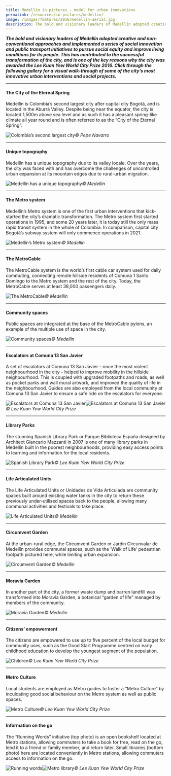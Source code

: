 ```yaml
---
title: Medellín in pictures - model for urban innovations
permalink: /resources/in-pictures/medellin/
image: /images/features/2016/medellin-aerial.jpg
description: The bold and visionary leaders of Medellín adopted creative and non-conventional approaches and implemented a series of social innovation and public transport initiatives to pursue social equity and improve living conditions for its people. This has contributed to the successful transformation of the city, and is one of the key reasons why the city was awarded the Lee Kuan Yew World City Prize 2016. Click through the following gallery for a visual walk-through of some of the city’s most innovative urban interventions and social projects.
---
```


***The bold and visionary leaders of Medellín adopted creative and non-conventional approaches and implemented a series of social innovation and public transport initiatives to pursue social equity and improve living conditions for its people. This has contributed to the successful transformation of the city, and is one of the key reasons why the city was awarded the Lee Kuan Yew World City Prize 2016. Click through the following gallery for a visual walk-through of some of the city’s most innovative urban interventions and social projects.***

---

#### **The City of the Eternal Spring**

Medellín is Colombia’s second largest city after capital city Bogotá, and is located in the Aburrá Valley. Despite being near the equator, the city is located 1,500m above sea level and as such it has a pleasant spring-like climate all year round and is often referred to as the “City of the Eternal Spring”.

![Colombia’s second largest city](/images/features/2016/medellin-aerial.jpg/)*© Pepe Navarro*

---

#### **Unique topography**

Medellín has a unique topography due to its valley locale. Over the years, the city was faced with and has overcome the challenges of uncontrolled urban expansion at its mountain edges due to rural-urban migration.

![Medellín has a unique topography](/images/features/2016/medellin-aerial2.jpg/)*© Medellín*

---

#### **The Metro system**

Medellín’s Metro system is one of the first urban interventions that kick-started the city’s dramatic transformation. The Metro system first started operations in 1995, and some 20 years later, it is today still the only mass rapid transit system in the whole of Colombia. In comparison, capital city Bogotá’s subway system will only commence operations in 2021. 

![Medellín’s Metro system](/images/features/2016/metro-system.jpg/)*© Medellín*

---

#### **The MetroCable**

The MetroCable system is the world’s first cable car system used for daily commuting, connecting remote hillside residents of Comuna 1 Santo Domingo to the Metro system and the rest of the city. Today, the MetroCable serves at least 38,000 passengers daily. 
 
![The MetroCable](/images/features/2016/metrocable.jpg/)*© Medellín*

---

#### **Community spaces**

Public spaces are integrated at the base of the MetroCable pylons, an example of the multiple use of space in the city. 
 
![Community spaces](/images/features/2016/community-spaces.jpg/)*© Medellín*

---

#### **Escalators at Comuna 13 San Javier**

A set of escalators at Comuna 13 San Javier – once the most violent neighbourhood in the city – helped to improve mobility in the hillside neighbourhood. This is coupled with upgraded footpaths and roads, as well as pocket parks and wall mural artwork, and improved the quality of life in the neighbourhood. Guides are also employed from the local community at Comuna 13 San Javier to ensure a safe ride on the escalators for everyone.
 
![Escalators at Comuna 13 San Javier](/images/features/2016/escalators.jpg/)![Escalators at Comuna 13 San Javier](/images/features/2016/escalators2.jpg/)*© Lee Kuan Yew World City Prize*

---

#### **Library Parks**

The stunning Spanish Library Park or Parque Biblioteca España designed by Architect Giancarlo Mazzanti in 2007 is one of many library parks in Medellín built in the poorest neighbourhoods, providing easy access points to learning and information for the local residents.
 
![Spanish Library Park](/images/features/2016/library-park.jpg/)*© Lee Kuan Yew World City Prize*

---

#### **Life Articulated Units**

The Life Articulated Units or Unidades de Vida Articulada are community spaces built around existing water tanks in the city to return these previously under-utilised spaces back to the people, allowing many communal activities and festivals to take place. 
 
![Life Articulated Units](/images/features/2016/life-articulated-units.jpg/)*© Medellín*

---

#### **Circumvent Garden**

At the urban-rural edge, the Circumvent Garden or Jardin Circunvalar de Medellín provides communal spaces, such as the ‘Walk of Life’ pedestrian footpath pictured here, while limiting urban expansion. 
 
![Circumvent Garden](/images/features/2016/circumvent-garden2.jpg/)*© Medellín*

---

#### **Moravia Garden**

In another part of the city, a former waste dump and barren landfill was transformed into Moravia Garden, a botanical “garden of life” managed by members of the community. 
 
![Moravia Garden](/images/features/2016/moravia-garden.jpg/)*© Medellín*

---

#### **Citizens’ empowerment**

The citizens are empowered to use up to five percent of the local budget for community uses, such as the Good Start Programme centred on early childhood education to develop the youngest segment of the population. 

![Children](/images/features/2016/good-start-programme.jpg/)*© Lee Kuan Yew World City Prize*

---

#### **Metro Culture**

Local students are employed as Metro guides to foster a “Metro Culture” by inculcating good social behaviour on the Metro system as well as public spaces.  

![Metro Culture](/images/features/2016/metro-culture.jpg/)*© Lee Kuan Yew World City Prize*

---

#### **Information on the go**

The “Running Words” initiative (top photo) is an open bookshelf located at Metro stations, allowing commuters to take a book for free, read on the go, lend it to a friend or family member, and return later. Small libraries (bottom photo) here are located conveniently in Metro stations, allowing commuters access to information on the go.   

![Running words](/images/features/2016/running-words.jpg/)![Metro library](/images/features/2016/metro-library.jpg/)*© Lee Kuan Yew World City Prize*
